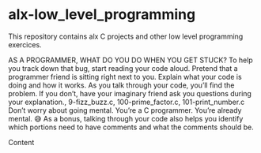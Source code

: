 # alx-low_level_programming
This repository contains alx C projects and other low level programming exercices.

AS A PROGRAMMER, WHAT DO YOU DO WHEN YOU GET STUCK?
To help you track down that bug, start reading your code aloud.
Pretend that a programmer friend is sitting right next to you.
Explain what your code is doing and how it works. As you talk through your code, you’ll find the problem. If you don’t, have your imaginary friend ask you questions during your explanation., 9-fizz_buzz.c, 100-prime_factor.c, 101-print_number.c Don’t worry about going mental. You’re a C programmer. You’re already mental. 😅
As a bonus, talking through your code also helps you identify which portions need to have comments and what the comments should be.

Content
